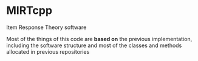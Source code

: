 # MIRTcpp

Item Response Theory software 

Most of the things of this code are <b>based on</b> the previous implementation,
including the software structure and most of the classes and methods allocated in previous repositories
